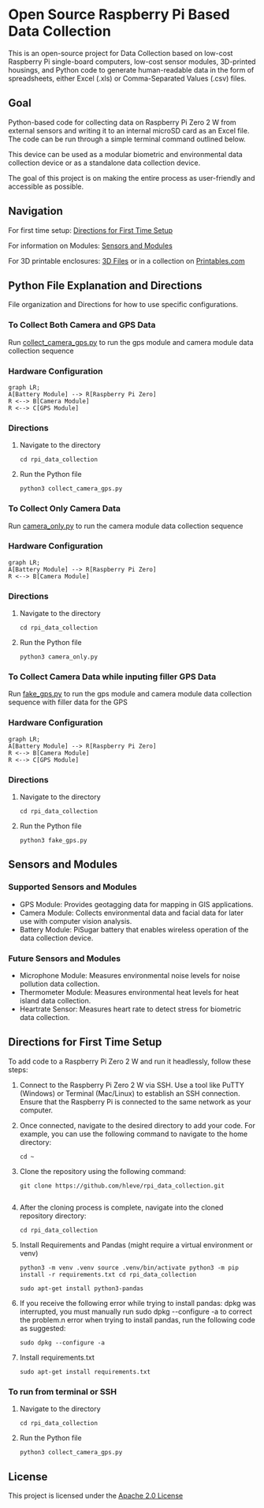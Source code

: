 # Open Source Raspberry Pi Based Data Collection
This is an open-source project for Data Collection based on low-cost Raspberry Pi single-board computers, low-cost sensor modules, 3D-printed housings, and Python code to generate human-readable data in the form of spreadsheets, either Excel (.xls) or Comma-Separated Values (.csv) files.

## Goal
Python-based code for collecting data on Raspberry Pi Zero 2 W from external sensors and writing it to an internal microSD card as an Excel file. 
The code can be run through a simple terminal command outlined below.

This device can be used as a modular biometric and environmental data collection device or as a standalone data collection device.

The goal of this project is on making the entire process as user-friendly and accessible as possible.

## Navigation

For first time setup: [Directions for First Time Setup](#directions-for-first-time-setup)

For information on Modules: [Sensors and Modules](#sensors-and-modules)

For 3D printable enclosures: [3D Files](./3D%20Files/) or in a collection on [Printables.com](https://www.printables.com/@HenryLevesque/collections/1649941)

## Python File Explanation and Directions
File organization and Directions for how to use specific configurations.

### To Collect Both Camera and GPS Data
Run [collect_camera_gps.py](collect_camera_gps.py) to run the gps module and camera module data collection sequence

### Hardware Configuration
```mermaid
graph LR;
A[Battery Module] --> R[Raspberry Pi Zero]
R <--> B[Camera Module]
R <--> C[GPS Module]
```
### Directions

1. Navigate to the directory
    ```
    cd rpi_data_collection
    ```
2. Run the Python file
    ```
    python3 collect_camera_gps.py

### To Collect Only Camera Data
Run [camera_only.py](camera_only.py) to run the camera module data collection sequence

### Hardware Configuration
```mermaid
graph LR;
A[Battery Module] --> R[Raspberry Pi Zero]
R <--> B[Camera Module]
```
### Directions

1. Navigate to the directory
    ```
    cd rpi_data_collection
    ```
2. Run the Python file
    ```
    python3 camera_only.py

### To Collect Camera Data while inputing filler GPS Data
Run [fake_gps.py](fake_gps.py) to run the gps module and camera module data collection sequence with filler data for the GPS

### Hardware Configuration
```mermaid
graph LR;
A[Battery Module] --> R[Raspberry Pi Zero]
R <--> B[Camera Module]
R <--> C[GPS Module]
```

### Directions

1. Navigate to the directory
    ```
    cd rpi_data_collection
    ```
2. Run the Python file
    ```
    python3 fake_gps.py

## Sensors and Modules

### Supported Sensors and Modules
- GPS Module: Provides geotagging data for mapping in GIS applications.
- Camera Module: Collects environmental data and facial data for later use with computer vision analysis.
- Battery Module: PiSugar battery that enables wireless operation of the data collection device.

### Future Sensors and Modules
- Microphone Module: Measures environmental noise levels for noise pollution data collection.
- Thermometer Module: Measures environmental heat levels for heat island data collection.
- Heartrate Sensor: Measures heart rate to detect stress for biometric data collection.

## Directions for First Time Setup

To add code to a Raspberry Pi Zero 2 W and run it headlessly, follow these steps:

1. Connect to the Raspberry Pi Zero 2 W via SSH. Use a tool like PuTTY (Windows) or Terminal (Mac/Linux) to establish an SSH connection. Ensure that the Raspberry Pi is connected to the same network as your computer.

2. Once connected, navigate to the desired directory to add your code. For example, you can use the following command to navigate to the home directory:
    ```
    cd ~
    ```

3. Clone the repository using the following command:
    ```
    git clone https://github.com/hleve/rpi_data_collection.git


4. After the cloning process is complete, navigate into the cloned repository directory:
    ```
    cd rpi_data_collection
    ```

6. Install Requirements and Pandas (might require a virtual environment or venv)
    ```
    python3 -m venv .venv source .venv/bin/activate python3 -m pip install -r requirements.txt cd rpi_data_collection
  
    sudo apt-get install python3-pandas
    ```
    
9. If you receive the following error while trying to install pandas: dpkg was interrupted, you must manually run sudo dpkg --configure -a to correct the problem.n error when trying to install pandas, run the following code as suggested:
    ```
    sudo dpkg --configure -a
    ```
10. Install requirements.txt
    ```
    sudo apt-get install requirements.txt
    ```
    
### To run from terminal or SSH

1. Navigate to the directory
    ```
    cd rpi_data_collection
    ```
2. Run the Python file
    ```
    python3 collect_camera_gps.py
    ```

## License
This project is licensed under the [Apache 2.0 License](https://www.apache.org/licenses/LICENSE-2.0)

